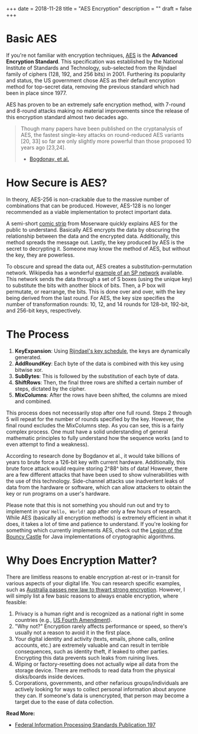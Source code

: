 +++
date = 2018-11-28
title = "AES Encryption"
description = ""
draft = false
+++

# Basic AES

If you're not familiar with encryption techniques,
[AES](https://en.wikipedia.org/wiki/Advanced_Encryption_Standard) is the
**Advanced Encryption Standard**. This specification was established by the
National Institute of Standards and Technology, sub-selected from the Rijndael
family of ciphers (128, 192, and 256 bits) in 2001. Furthering its popularity
and status, the US government chose AES as their default encryption method for
top-secret data, removing the previous standard which had been in place since 1977.

AES has proven to be an extremely safe encryption method, with 7-round and
8-round attacks making no material improvements since the release of this
encryption standard almost two decades ago.

> Though many papers have been published on the cryptanalysis of AES, the
> fastest single-key attacks on round-reduced AES variants [20, 33] so far are
> only slightly more powerful than those proposed 10 years ago [23,24].
>
> -   [Bogdonav, et
>     al.](http://research.microsoft.com/en-us/projects/cryptanalysis/aesbc.pdf)

# How Secure is AES?

In theory, AES-256 is non-crackable due to the massive number of combinations
that can be produced. However, AES-128 is no longer recommended as a viable
implementation to protect important data.

A semi-short [comic
strip](http://www.moserware.com/2009/09/stick-figure-guide-to-advanced.html)
from Moserware quickly explains AES for the public to understand. Basically AES
encrypts the data by obscuring the relationship between the data and the
encrypted data. Additionally, this method spreads the message out. Lastly, the
key produced by AES is the secret to decrypting it. Someone may know the method
of AES, but without the key, they are powerless.

To obscure and spread the data out, AES creates a substitution-permutation
network. Wikipedia has a wonderful [example of an SP
network](https://upload.wikimedia.org/wikipedia/commons/thumb/c/cd/SubstitutionPermutationNetwork2.png/468px-SubstitutionPermutationNetwork2.png)
available. This network sends the data through a set of S boxes (using the
unique key) to substitute the bits with another block of bits. Then, a P box
will permutate, or rearrange, the bits. This is done over and over, with the key
being derived from the last round. For AES, the key size specifies the number of
transformation rounds: 10, 12, and 14 rounds for 128-bit, 192-bit, and 256-bit
keys, respectively.

# The Process

1. **KeyExpansion**: Using [Rijndael's key
   schedule](https://en.m.wikipedia.org/wiki/Advanced_Encryption_Standard), the
   keys are dynamically generated.
2. **AddRoundKey**: Each byte of the data is combined with this key using
   bitwise xor.
3. **SubBytes**: This is followed by the substitution of each byte of data.
4. **ShiftRows**: Then, the final three rows are shifted a certain number of
   steps, dictated by the cipher.
5. **MixColumns**: After the rows have been shifted, the columns are mixed and
   combined.

This process does not necessarily stop after one full round. Steps 2 through 5
will repeat for the number of rounds specified by the key. However, the final
round excludes the MixColumns step. As you can see, this is a fairly complex
process. One must have a solid understanding of general mathematic principles to
fully understand how the sequence works (and to even attempt to find a
weakness).

According to research done by Bogdanov et al., it would take billions of years
to brute force a 126-bit key with current hardware. Additionally, this brute
force attack would require storing 2^88^ bits of data! However, there are a few
different attacks that have been used to show vulnerabilities with the use of
this technology. Side-channel attacks use inadvertent leaks of data from the
hardware or software, which can allow attackers to obtain the key or run
programs on a user's hardware.

Please note that this is not something you should run out and try to implement
in your `Hello, World!` app after only a few hours of research. While AES
(basically all encryption methods) is extremely efficient in what it does, it
takes a lot of time and patience to understand. If you're looking for something
which currently implements AES, check out the [Legion of the Bouncy
Castle](https://www.bouncycastle.org/documentation.html) for Java
implementations of cryptographic algorithms.

# Why Does Encryption Matter?

There are limitless reasons to enable encryption at-rest or in-transit for
various aspects of your digital life. You can research specific examples, such
as [Australia passes new law to thwart strong
encryption](https://arstechnica.com/tech-policy/2018/12/australia-passes-new-law-to-thwart-strong-encryption/).
However, I will simply list a few basic reasons to always enable encryption,
where feasible:

1. Privacy is a human right and is recognized as a national right in some
   countries (e.g., [US Fourth
   Amendment](https://www.law.cornell.edu/wex/fourth_amendment)).
2. "Why not?" Encryption rarely affects performance or speed, so there's usually
   not a reason to avoid it in the first place.
3. Your digital identity and activity (texts, emails, phone calls, online
   accounts, etc.) are extremely valuable and can result in terrible
   consequences, such as identity theft, if leaked to other parties. Encrypting
   this data prevents such leaks from ruining lives.
4. Wiping or factory-resetting does not actually wipe all data from the storage
   device. There are methods to read data from the physical disks/boards inside
   devices.
5. Corporations, governments, and other nefarious groups/individuals are
   actively looking for ways to collect personal information about anyone they
   can. If someone's data is unencrypted, that person may become a target due to
   the ease of data collection.

​**Read More:**

-   [Federal Information Processing Standards Publication
    197](http://nvlpubs.nist.gov/nistpubs/FIPS/NIST.FIPS.197.pdf)
